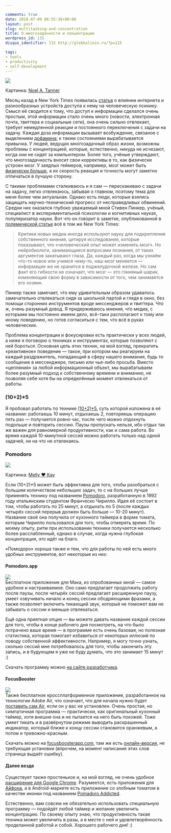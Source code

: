 ```yaml
---

comments: true
date: 2010-07-09 06:55:38+00:00
layout: post
slug: multitasking-and-concentration
title: О многозадачности и концентрации
wordpress_id: 115
disqus_identifier: 115 http://glebkalinin.ru/?p=115

tags:
- tools
- productivity
- self-development
---
```


![](http://glebkalinin.ru/featured/2010/07/brain.gif)

Картинка: [Noel A. Tanner](http://www.flickr.com/photos/noeltanner/)



Месяц назад в New York Times появилась [статья](http://www.nytimes.com/2010/06/07/technology/07brain.html) о влиянии интернета и разнообразных устройств доступа к нему на человеческую психику. Смысл её сводится к тому, что доступ к информации сделался очень простым, этой информации стало очень много (новости, электронная почта, твиттера и социальные сети), она очень сильно отвлекает, требует немедленной реакции и постоянного переключения с задачи на задачу. Каждая доза информации вызывает возбуждение, связаное с выделением [дофамина](http://ru.wikipedia.org/wiki/%D0%94%D0%BE%D1%84%D0%B0%D0%BC%D0%B8%D0%BD); к таким состояниями вырабатывается привычка. У людей, ведущих  многозадачный образ жизни, возможны проблемы с концентрацией, которые, естественно, никуда не исчезают, когда они не сидят за компьютером.  Более того, учёные утверждают, что многозадачность вносит свои коррективы в то, как физически устроен мозг. У заядлых геймеров, например, мозг может быть [физически больше](http://eideneurolearningblog.blogspot.com/2010/05/video-gamers-have-bigger-brains.html), а их скорость реакция и точность могут заметно отличаться в лучшую сторону.

<!-- more -->

С такими проблемами сталкиваюсь и я сам — перескакиваю с задачи на задачу, легко отвлекаюсь, забывая о главном, поэтому тема для меня более чем актуальная. Однако есть люди, которые взялись защищать научно-технический прогресс от несправедливых обвинений. Средни них оказался глубоко уважаемый мной Стивен Пинкер, учёный, специалист в экспериментальной психологии и когнитивных науках, популяризатор науки. Вот что он говорит в заметке, опубликованной в [полемической статье](http://www.nytimes.com/2010/06/11/opinion/11Pinker.html) всё в том же New York Times:






> 

> 
> Критики новых медиа иногда используют науку для подкрепления собственного мнения, цитируя исследования, которые показывают, что «человеческий опыт может изменять мозг». Но нейробиологи, занимающиеся вопросами познания, от таких аргументов закатывают глаза. Да, каждый раз, когда мы узнаём что-то новое или учимся чему-то, наш мозг меняется — информация же не хранится в поджелудочной железе.  Но сам факт его гибкости не означает, что мозг — это глиняный шарик, изменяющий свою форму в зависимости от  того, чем занимается его хозяин.
> 
> 

> 
> 








Пинкер также замечает, что ему удивительным образом удавалось замечательно отвлекаться сидя за школьной партой и глядя в окно, без помощи сторонних инструментов вроде мессенджеров и твиттера. Что ж, очень разумный довод. Я придерживаюсь мнения, что медиа, с которыми мы постоянно имеем дело, всё-таки располагают к тому или иному поведению, но готов согласиться с тем, что всё в руках человеческих. 

Проблема концентрации и фокусировки есть практически у всех людей, а ниже я поговорю о техниках и инструментах, которые позволяют с ней бороться. Основная цель этих техник, на мой взгляд, прекратить «реактивное» поведение — такое, при котором мы реагируем на каждый раздражитель, попадающий в сферу нашего внимания, будь то сообщение в мессенджере, письмо или чья-либо просьба. Вместо «цепляния» за любой информационный объект, мы вырабатываем более разумный подход к собственному времени и вниманию, не позволяя себе хотя бы на определённый момент отвлекаться от работы.




### (10+2)*5



Я пробовал работать по технике [(10+2)*5](http://www.43folders.com/2005/10/11/procrastination-hack-1025), суть которой изложена в её названии: работаешь 10 минут, отдыхаешь 2, повторяешь операцию пять раз — получается ровно час, после чего можно отдохнуть подольше и повторить сессию. Паузы пропускать нельзя, ибо отдых так же важен для равномерной продуктивности, как и сама работа. Во время каждой 10-минутной сессий можно работать только над одной задачей, ни на что не отвлекаясь.  




### Pomodoro





![](http://glebkalinin.ru/featured/2010/07/pomodoro.jpg)

Картинка: [Melly ♥ Kay](http://www.flickr.com/photos/lessapathymorecake/)






Если (10+2)*5 может быть эффективна для того, чтобы разобраться с большим количеством небольших задач, то с на больших лучше применять технику под названием [Pomodoro](http://www.pomodorotechnique.com/), разработанную в 1992 году итальянским студентом Франческо Чирилло.  Идея её  состоит в том, чтобы работать по 25 минут, а отдыхать по 5 (после каждых четырёх сессий перерыв должен быть больше — 10-20 минут). Название своё она получила от кухонного таймера в форме томата, которым Чирилло пользовался для того, чтобы отмерять время. По моему опыту, ритм при использовании техники получается несколько более расслабленный, однако в случае, когда нужна глубокая концентрация, это идёт на благо. 


«Помодоро» хороша также и тем, что для работы по ней есть много удобных инструментов, вот некоторые из них:



#### Pomodoro.app



![](http://glebkalinin.ru/featured/2010/07/pomodoro-web.png)  
Бесплатное приложение для Мака, из опробованных мной — самое удобное и настраиваемое. Оно само предлагает продолжить работу после паузы, после четырёх сессий предлагает расширенную паузу, умеет озвучивать начало и конец сессии ободряющими фразами, а также позволяет включить тикающий звук, который не поможет вам не забывать о сессии и меньше отвлекаться. 

Ещё одна приятная опция — вы можете давать название каждой сессии для того, чтобы в конце рабочего дня посмотреть, на что было потрачено ваше время — в программе есть очень базовая, но полезная статистика, которая помогает избавиться от некоторых иллюзий по поводу собственной эффективности. Например, я могу точно узнать, сколько сессий мне потребовалось для того, чтобы закончить эту запись, и в будующем я уже не буду думать, что это занимает 15 минут :)

Скачать программу можно [на сайте разработчика](http://pomodoro.ugolandini.com/).



#### FocusBooster



![](http://glebkalinin.ru/featured/2010/07/focusbooster.png)  
Также бесплатное кроссплатформенное приложение, разработанное на технологии Adobe Air, что означает, что для начала нужно будет [поставить сам Air](http://www.adobe.com/products/air/), если он у вас не установлен. Очень простая, но симпатичная программа — практически, как оригинальный кухонный таймер, хотя внешне она и не пытается на него быть похожей. Тоже умеет тикать и в развёрнутом режиме выводить раскрашенный индикатор, который ближе к концу сессии становится оранжевым, а потом и тревожно-красным.

Скачать можно на [focusboosterapp.com](http://www.focusboosterapp.com/), там же есть [онлайн-версия](http://www.focusboosterapp.com/live.cfm), не требующая установки (впрочем, на момент написания этих слов страница выдаёт ошибку).



#### Далее везде


Существует также простенькое и, на мой взгляд, не очень удобное [расширение для Google Chrome](http://lifehacker.com/5450863/chromodoro-adds-a-pomodoro-timer-to-chrome). Разумеется, есть приложения для [Айфона](http://www.freshapps.com/pomodoro-technique/), а в Android-маркете есть приложение со злобным томатом в качестве иконки под названием [Pomadoro Addicted](http://www.androidapplicationspro.com/pomodoro_addicted-gustavo_m_santos-1_0_12-download.html). 

Естественно, вам совсем не обязательно использовать специальную программу — подойдёт любой таймер и желание увеличить концентрацию. По своему опыту знаю, что продуктивность такая техника может увеличить в разы, а в месте с ней и удовлетворённость проделанной работой и собой. Хорошего рабочего дня! :)
